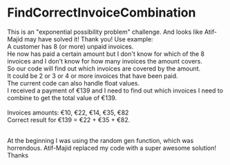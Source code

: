 # FindCorrectInvoiceCombination

This is an "exponential possibility problem" challenge.
And looks like Atif-Majid may have solved it! Thank you!
Use example: <br>
A customer has 8 (or more) unpaid invoices.<br>
He now has paid a certain amount but I don't know for which of the 8 invoices 
and I don't know for how many invoices the amount covers.<br>
So our code will find out which invoices are covered by the amount.<br>
It could be 2 or 3 or 4 or more invoices that have been paid.<br>
The current code can also handle float values.<br>
I received a payment of €139 and I need to find out which invoices I need to combine to get the total value of €139.<br><br>
Invoices amounts: €10, €22, €14, €35, €82<br>
Correct result for €139 =  €22 + €35 + €82.<br><br>

At the beginning I was using the random gen function, which was horrendous. 
Atif-Majid replaced my code with a super awesome solution!
Thanks
